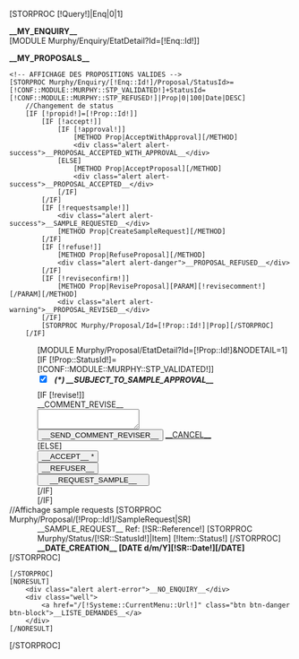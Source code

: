 

[STORPROC [!Query!]|Enq|0|1]
<div class="alert alert-info">
	<strong>__MY_ENQUIRY__</strong>
</div>

<form action="/[!Lien!]" method="post" class="form-horizontal" enctype="multipart/form-data">
	[MODULE Murphy/Enquiry/EtatDetail?Id=[!Enq::Id!]]
</form>
<div class="alert alert-info">
	<strong>__MY_PROPOSALS__</strong>
</div>

	<!-- AFFICHAGE DES PROPOSITIONS VALIDES -->
	[STORPROC Murphy/Enquiry/[!Enq::Id!]/Proposal/StatusId>=[!CONF::MODULE::MURPHY::STP_VALIDATED!]+StatusId=[!CONF::MODULE::MURPHY::STP_REFUSED!]|Prop|0|100|Date|DESC]
		//Changement de status
		[IF [!propid!]=[!Prop::Id!]]
			[IF [!accept!]]
				[IF [!approval!]]
					[METHOD Prop|AcceptWithApproval][/METHOD]
					<div class="alert alert-success">__PROPOSAL_ACCEPTED_WITH_APPROVAL__</div>
				[ELSE]
					[METHOD Prop|AcceptProposal][/METHOD]
					<div class="alert alert-success">__PROPOSAL_ACCEPTED__</div>
				[/IF]
			[/IF]
			[IF [!requestsample!]]
				<div class="alert alert-success">__SAMPLE_REQUESTED__</div>
				[METHOD Prop|CreateSampleRequest][/METHOD]
			[/IF]
			[IF [!refuse!]]
				[METHOD Prop|RefuseProposal][/METHOD]
				<div class="alert alert-danger">__PROPOSAL_REFUSED__</div>
			[/IF]
			[IF [!reviseconfirm!]]
				[METHOD Prop|ReviseProposal][PARAM][!revisecomment!][/PARAM][/METHOD]
				<div class="alert alert-warning">__PROPOSAL_REVISED__</div>
			[/IF]
			[STORPROC Murphy/Proposal/Id=[!Prop::Id!]|Prop][/STORPROC]
		[/IF]




<form action="/[!Lien!]" method="post" class="form-horizontal" enctype="multipart/form-data">
	<input type="hidden" name="propid" value="[!Prop::Id!]"/>
		<div class="well" style="margin-left:50px;">
			[MODULE Murphy/Proposal/EtatDetail?Id=[!Prop::Id!]&NODETAIL=1]
			[IF [!Prop::StatusId!]=[!CONF::MODULE::MURPHY::STP_VALIDATED!]]
			<div class="control-group">
			<input type="checkbox" class="pull-left" style="margin-right:10px;" name="approval" value="1" checked><label><strong><em> (*) __SUBJECT_TO_SAMPLE_APPROVAL__</em></strong></label>
			</div>
			<div class="row-fluid" style="margin-top:10px;">
				[IF [!revise!]]
					<div class="span6">
						<div class="control-group [IF [!E_Appellation!]]error[/IF]">
							<label class="control-label" for="revisecomment">__COMMENT_REVISE__</label>
							<div class="controls">                
								<textarea name="revisecomment"></textarea>          
							</div>
						</div>
					</div>
					<div class="span6">
						<button name="reviseconfirm" value="1" class="btn btn-murphy btn-block">__SEND_COMMENT_REVISER__</button>
						<a href="/[!Lien!]" class="btn btn-warning btn-block">__CANCEL__</a>
					</div>
				[ELSE]
					<div class="span2">
						<button name="accept" value="1" class="btn btn-success btn-block">__ACCEPT__<em> *</em></button>
						<!-- FONCTION AcceptProposal -->
					</div>
					<div class="span2">
						<button name="refuse" value="1"  class="btn btn-danger btn-block">__REFUSER__</button>
						<!-- FONCTION RefuseProposal -->
					</div>
					<div class="span2">
						<button name="requestsample" value="1"  class="btn btn-danger btn-murphy btn-medium" style="width:200px;">__REQUEST_SAMPLE__</button>
						<!-- FONCTION RefuseProposal -->
					</div>
<!--					<div class="span2 offset1">
						<button name="revise" value="1" class="btn btn-warning btn-block">__REVISER__</button>
					</div>
-->
				[/IF]
			</div>
			[/IF]
		</div>
	    //Affichage sample requests
	    [STORPROC Murphy/Proposal/[!Prop::Id!]/SampleRequest|SR]
		<div class="alert alert-warning"  style="margin-left:50px;">
			<div class="row-fluid" >
			    <div class="span12">
			    <span class="label">__SAMPLE_REQUEST__</span>
		            <span class="label">Ref: [!SR::Reference!]</span>
		        	[STORPROC Murphy/Status/[!SR::StatusId!]|Item]
			        	<span class="label" style="background-color:[!Item::Color!]" class="pull-right">[!Item::Status!]</span>
		        	[/STORPROC]
				<i class="icon-info-sign"></i>
				<strong>__DATE_CREATION__  [DATE d/m/Y][!SR::Date!][/DATE]</strong>
			    </div>
			</div>
		</div>
	    [/STORPROC]
</form>
		<!-- PREVOIR DISCUSSION -->
	
	[/STORPROC]
	[NORESULT]
		<div class="alert alert-error">__NO_ENQUIRY__</div>
		<div class="well">
			<a href="/[!Systeme::CurrentMenu::Url!]" class="btn btn-danger btn-block">__LISTE_DEMANDES__</a>
		</div>
	[/NORESULT]
[/STORPROC]
